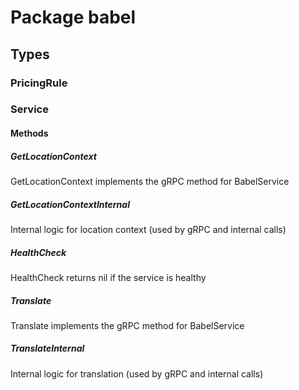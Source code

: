 # Package babel

## Types

### PricingRule

### Service

#### Methods

##### GetLocationContext

GetLocationContext implements the gRPC method for BabelService

##### GetLocationContextInternal

Internal logic for location context (used by gRPC and internal calls)

##### HealthCheck

HealthCheck returns nil if the service is healthy

##### Translate

Translate implements the gRPC method for BabelService

##### TranslateInternal

Internal logic for translation (used by gRPC and internal calls)
